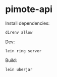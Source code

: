 # pimote-api

Install dependencies:

    direnv allow

Dev:

    lein ring server

Build:

    lein uberjar

